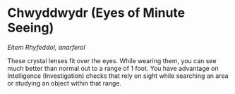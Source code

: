 # Chwyddwydr (Eyes of Minute Seeing)

*Eitem Rhyfeddol, anarferol*

These crystal lenses fit over the eyes. While wearing them, you can see much better than normal out to a range of 1 foot. You have advantage on Intelligence (Investigation) checks that rely on sight while searching an area or studying an object within that range.